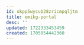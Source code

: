```yaml
---
id: okpp5wycub28zricmpqljtm
title: emikg-portal
desc: ''
updated: 1722333453459
created: 1705054442360
---
```


